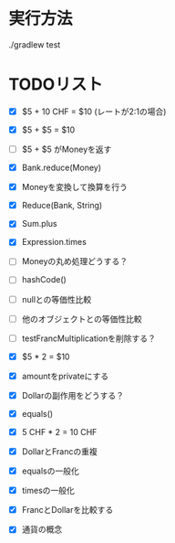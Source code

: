 # 実行方法

./gradlew test


# TODOリスト
- [x] $5 + 10 CHF = $10 (レートが2:1の場合)
- [x] $5 + $5 = $10
- [ ] $5 + $5 がMoneyを返す
- [x] Bank.reduce(Money)
- [x] Moneyを変換して換算を行う
- [x] Reduce(Bank, String)
- [x] Sum.plus
- [x] Expression.times

- [ ] Moneyの丸め処理どうする？
- [ ] hashCode()
- [ ] nullとの等価性比較
- [ ] 他のオブジェクトとの等価性比較
- [ ] testFrancMultiplicationを削除する？

- [x] $5 * 2 = $10
- [x] amountをprivateにする
- [x] Dollarの副作用をどうする？
- [x] equals()
- [x] 5 CHF * 2 = 10 CHF
- [x] DollarとFrancの重複
- [x] equalsの一般化
- [x] timesの一般化
- [x] FrancとDollarを比較する
- [x] 通貨の概念

